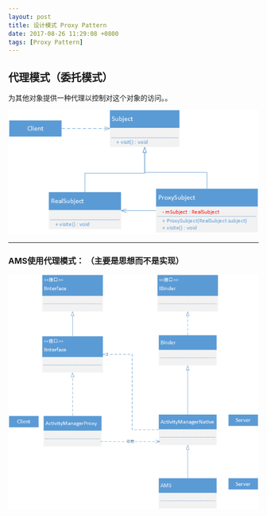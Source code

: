 ```yaml
---
layout: post
title: 设计模式 Proxy Pattern
date: 2017-08-26 11:29:08 +0800
tags: [Proxy Pattern]
---
```

## 代理模式（委托模式）

为其他对象提供一种代理以控制对这个对象的访问。。

![代理模式UML](https://raw.githubusercontent.com/mupu-mupu/mupu-mupu.github.io/master/image-data/design_pattern/proxy.png)


----------

### AMS使用代理模式： （主要是思想而不是实现）

![代理模式UML](https://raw.githubusercontent.com/mupu-mupu/mupu-mupu.github.io/master/image-data/design_pattern/proxy_ams.png)

[jekyll-docs]: http://jekyllrb.com/docs/home
[jekyll-gh]:   https://github.com/jekyll/jekyll
[jekyll-talk]: https://talk.jekyllrb.com/
  

